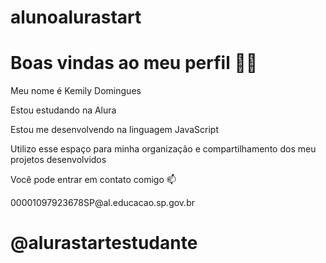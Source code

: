 # alunoalurastart
<h1>Boas vindas ao meu perfil 💙💙</h1>
<p>Meu nome é Kemily Domingues</p>

<p>Estou estudando na Alura</p>
<p>Estou me desenvolvendo na linguagem JavaScript</p>
<p>Utilizo esse espaço para minha organização e compartilhamento dos meu projetos desenvolvidos</p>
<p>Você pode entrar em contato comigo 📫</p>
<p>00001097923678SP@al.educacao.sp.gov.br</p>

<h1>@alurastartestudante</h1>
